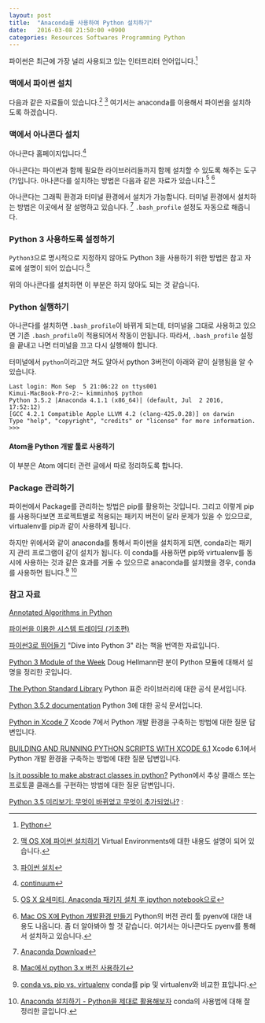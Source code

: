 ```yaml
---
layout: post
title:  "Anaconda를 사용하여 Python 설치하기"
date:   2016-03-08 21:50:00 +0900
categories: Resources Softwares Programming Python
---
```


파이썬은 최근에 가장 널리 사용되고 있는 인터프리터 언어입니다.[^Python]

### 맥에서 파이썬 설치

다음과 같은 자료들이 있습니다.[^guide]  [^kybin] 여기서는 anaconda를 이용해서 파이썬을 설치하도록 하겠습니다. 

### 맥에서 아나콘다 설치

아나콘다 홈페이지입니다.[^continuum]

아나콘다는 파이썬과 함께 필요한 라이브러리들까지 함께 설치할 수 있도록 해주는 도구(?)입니다. 아나콘다를 설치하는 방법은 다음과 같은 자료가 있습니다.[^mcchae]  [^wsyang]

아나콘다는 그래픽 환경과 터미널 환경에서 설치가 가능합니다. 터미널 환경에서 설치하는 방법은 이곳에서 잘 설명하고 있습니다. [^ContinuumDownload] `.bash_profile` 설정도 자동으로 해줍니다. 

### Python 3 사용하도록 설정하기

`Python3`으로 명시적으로 지정하지 않아도 Python 3을 사용하기 위한 방법은 참고 자료에 설명이 되어 있습니다.[^eunguru]

위의 아나콘다를 설치하면 이 부분은 하지 않아도 되는 것 같습니다. 

### Python 실행하기 

아나콘다를 설치하면 `.bash_profile`이 바뀌게 되는데, 터미널을 그대로 사용하고 있으면 기존 `.bash_profile`이 적용되어서 작동이 안됩니다. 따라서, `.bash_profile` 설정을 끝내고 나면 터미널을 끄고 다시 실행해야 합니다. 

터미널에서 `python`이라고만 쳐도 알아서 python 3버전이 아래와 같이 실행됨을 알 수 있습니다. 

```
Last login: Mon Sep  5 21:06:22 on ttys001
Kimui-MacBook-Pro-2:~ kimminho$ python
Python 3.5.2 |Anaconda 4.1.1 (x86_64)| (default, Jul  2 2016, 17:52:12) 
[GCC 4.2.1 Compatible Apple LLVM 4.2 (clang-425.0.28)] on darwin
Type "help", "copyright", "credits" or "license" for more information.
>>> 
```

#### Atom을 Python 개발 툴로 사용하기

이 부분은 Atom 에디터 관련 글에서 따로 정리하도록 합니다. 

### Package 관리하기 

파이썬에서 Package를 관리하는 방법은 pip를 활용하는 것입니다. 그리고 이렇게 pip를 사용하다보면 프로젝트별로 적용되는 패키지 버전이 달라 문제가 있을 수 있으므로, virtualenv를 pip과 같이 사용하게 됩니다. 

하지만 위에서와 같이 anaconda를 통해서 파이썬을 설치하게 되면, conda라는 패키지 관리 프로그램이 같이 설치가 됩니다. 이 conda를 사용하면 pip와 virtualenv를 동시에 사용하는 것과 같은 효과를 거둘 수 있으므로 anaconda를 설치했을 경우, conda를 사용하면 됩니다.[^conda]  [^egloos]

### 참고 자료

[^guide]: [맥 OS X에 파이썬 설치하기](http://python-guide-kr.readthedocs.io/ko/latest/starting/install/osx.html) Virtual Environments에 대한 내용도 설명이 되어 있습니다.

[^kybin]: [파이썬 설치](http://kybin.github.io/translateDiveIntoPython3korean/installing-python.html)

[^mcchae]: [OS X 요세미티, Anaconda 패키지 설치 후 ipython notebook으로](http://egloos.zum.com/mcchae/v/11158397)

[^wsyang]: [Mac OS X에 Python 개발환경 만들기](http://wsyang.com/2015/07/19/hellow-python/) Python의 버전 관리 툴 pyenv에 대한 내용도 나옵니다. 좀 더 알아봐야 할 것 같습니다. 여기서는 아나콘다도 pyenv를 통해서 설치하고 있습니다. 

[^eunguru]: [Mac에서 python 3.x 버전 사용하기](http://eunguru.tistory.com/28)

[^Python]: [Python](https://www.python.org)

[^continuum]: [continuum](https://www.continuum.io)

[^ContinuumDownload]: [Anaconda Download](https://www.continuum.io/downloads)

[Annotated Algorithms in Python](http://www.amazon.com/Annotated-Algorithms-Python-Applications-Physics/dp/0991160401)

[파이썬을 이용한 시스템 트레이딩 (기초편)](https://wikidocs.net/book/110)

[파이썬3로 뛰어들기](http://kybin.github.io/translateDiveIntoPython3korean/index.html) "Dive into Python 3" 라는 책을 번역한 자료입니다.

[Python 3 Module of the Week](https://pymotw.com/3/) Doug Hellmann란 분이 Python 모듈에 대해서 설명을 정리한 곳입니다. 

[The Python Standard Library](https://docs.python.org/3/library/index.html) Python 표준 라이브러리에 대한 공식 문서입니다.

[Python 3.5.2 documentation](https://docs.python.org/3/) Python 3에 대한 공식 문서입니다. 

[Python in Xcode 7](http://stackoverflow.com/questions/5276967/python-in-xcode-7) Xcode 7에서 Python 개발 환경을 구축하는 방법에 대한 질문 답변입니다.

[BUILDING AND RUNNING PYTHON SCRIPTS WITH XCODE 6.1](https://vandadnp.wordpress.com/2014/10/20/building-and-running-python-scripts-with-xcode-6-1/) Xcode 6.1에서 Python 개발 환경을 구축하는 방법에 대한 질문 답변입니다.

[Is it possible to make abstract classes in python?](http://stackoverflow.com/questions/13646245/is-it-possible-to-make-abstract-classes-in-python) Python에서 추상 클래스 또는 프로토콜 클래스를 구현하는 방법에 대한 질문 답변입니다.

[^conda]: [conda vs. pip vs. virtualenv](http://conda.pydata.org/docs/_downloads/conda-pip-virtualenv-translator.html) conda를 pip 및 virtualenv와 비교한 표입니다.

[^egloos]: [Anaconda 설치하기 - Python을 제대로 활용해보자](http://egloos.zum.com/mataeoh/v/7052271) conda의 사용법에 대해 잘 정리한 글입니다.

[Python 3.5 미리보기: 무엇이 바뀌었고 무엇이 추가되었나?](https://b.ssut.me/59) : 